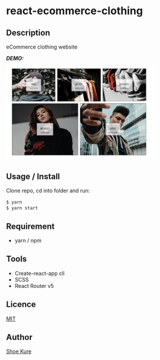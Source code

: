# react-ecommerce-clothing

## Description

eCommerce clothing website

**_DEMO:_**

<img src="./src/img/progress/190804 (2) HomePage.jpg" width="80%">

## Usage / Install

Clone repo, cd into folder and run:

```console
$ yarn
$ yarn start
```

## Requirement

- yarn / npm

## Tools

- Create-react-app cli
- SCSS
- React Router v5

## Licence

[MIT](./LICENSE.txt)

## Author

[Shoe Kure](https://github.com/roy1210)
